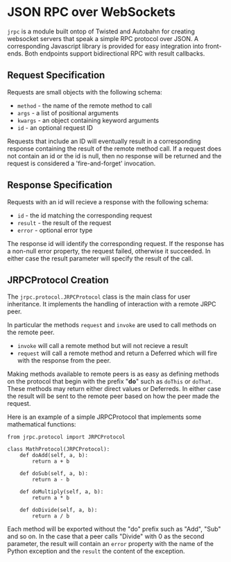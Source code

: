 
JSON RPC over WebSockets
========================

`jrpc` is a module built ontop of Twisted and Autobahn for creating websocket servers that
speak a simple RPC protocol over JSON. A corresponding Javascript library is provided for
easy integration into front-ends. Both endpoints support bidirectional RPC with result
callbacks.


Request Specification
---------------------

Requests are small objects with the following schema:

* `method` - the name of the remote method to call
* `args` - a list of positional arguments
* `kwargs` - an object containing keyword arguments
* `id` - an optional request ID

Requests that include an ID will eventually result in a corresponding response containing
the result of the remote method call. If a request does not contain an id or the id is
null, then no response will be returned and the request is considered a 'fire-and-forget'
invocation.

Response Specification
----------------------

Requests with an id will recieve a response with the following schema:

* `id` - the id matching the corresponding request
* `result` - the result of the request
* `error` - optional error type

The response id will identify the corresponding request. If the response has a non-null
error property, the request failed, otherwise it succeeded. In either case the result
parameter will specify the result of the call.


JRPCProtocol Creation
---------------------

The `jrpc.protocol.JRPCProtocol` class is the main class for user inheritance. It implements the handling of interaction with a remote JRPC peer.

In particular the methods `request` and `invoke` are used to call methods on the remote peer.

* `invoke` will call a remote method but will not recieve a result
* `request` will call a remote method and return a Deferred which will fire with the response from the peer.

Making methods available to remote peers is as easy as defining methods on the protocol that begin with the prefix "**do**" such as `doThis` or `doThat`. These methods may return either direct values or Deferreds. In either case the result will be sent to the remote peer based on how the peer made the request.

Here is an example of a simple JRPCProtocol that implements some mathematical functions:

    from jrpc.protocol import JRPCProtocol
    
    class MathProtocol(JRPCProtocol):
        def doAdd(self, a, b):
            return a + b
    
        def doSub(self, a, b):
            return a - b
    
        def doMultiply(self, a, b):
            return a * b
    
        def doDivide(self, a, b):
            return a / b

Each method will be exported without the "do" prefix such as "Add", "Sub" and so on. In the case that a peer calls "Divide" with 0 as the second parameter, the result will contain an `error` property with the name of the Python exception and the `result` the content of the exception.








